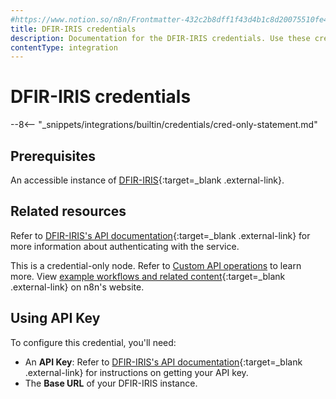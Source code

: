 ```yaml
---
#https://www.notion.so/n8n/Frontmatter-432c2b8dff1f43d4b1c8d20075510fe4
title: DFIR-IRIS credentials
description: Documentation for the DFIR-IRIS credentials. Use these credentials to authenticate DFIR-IRIS in n8n, a workflow automation platform.
contentType: integration
---
```

# DFIR-IRIS credentials

--8<-- "_snippets/integrations/builtin/credentials/cred-only-statement.md"

## Prerequisites

An accessible instance of [DFIR-IRIS](https://docs.dfir-iris.org/latest/getting_started/){:target=_blank .external-link}.

## Related resources

Refer to [DFIR-IRIS's API documentation](https://docs.dfir-iris.org/operations/api/){:target=_blank .external-link} for more information about authenticating with the service.

This is a credential-only node. Refer to [Custom API operations](/integrations/custom-operations/) to learn more. View [example workflows and related content](https://n8n.io/integrations/dfir-iris/){:target=_blank .external-link} on n8n's website.


## Using API Key

To configure this credential, you'll need:

- An **API Key**: Refer to [DFIR-IRIS's API documentation](https://docs.dfir-iris.org/operations/api/){:target=_blank .external-link} for instructions on getting your API key.
- The **Base URL** of your DFIR-IRIS instance.
